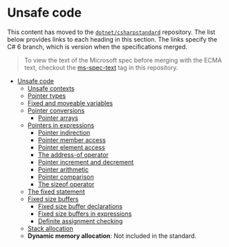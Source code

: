 # Unsafe code

This content has moved to the [`dotnet/csharpstandard`](https://github.com/dotnet/csharpstandard) repository.
The list below provides links to each heading in this section. The links specify the C# 6 branch, which is version when the specifications merged.

> To view the text of the Microsoft spec before merging with the ECMA text, checkout the [ms-spec-text](https://github.com/dotnet/csharplang/releases/tag/ms-spec-text) tag in this repository.

- <a id="unsafe-code"></a>[Unsafe code](https://github.com/dotnet/csharpstandard/blob/draft-v6/standard/unsafe-code.md#22-unsafe-code)
  - <a id="unsafe-contexts"></a>[Unsafe contexts](https://github.com/dotnet/csharpstandard/blob/draft-v6/standard/unsafe-code.md#222-unsafe-contexts)
  - <a id="pointer-types"></a>[Pointer types](https://github.com/dotnet/csharpstandard/blob/draft-v6/standard/unsafe-code.md#223-pointer-types)
  - <a id="fixed-and-moveable-variables"></a>[Fixed and moveable variables](https://github.com/dotnet/csharpstandard/blob/draft-v6/standard/unsafe-code.md#224-fixed-and-moveable-variables)
  - <a id="pointer-conversions"></a>[Pointer conversions](https://github.com/dotnet/csharpstandard/blob/draft-v6/standard/unsafe-code.md#225-pointer-conversions)
    - <a id="pointer-arrays"></a>[Pointer arrays](https://github.com/dotnet/csharpstandard/blob/draft-v6/standard/unsafe-code.md#2252-pointer-arrays)
  - <a id="pointers-in-expressions"></a>[Pointers in expressions](https://github.com/dotnet/csharpstandard/blob/draft-v6/standard/unsafe-code.md#226-pointers-in-expressions)
    - <a id="pointer-indirection"></a>[Pointer indirection](https://github.com/dotnet/csharpstandard/blob/draft-v6/standard/unsafe-code.md#2262-pointer-indirection)
    - <a id="pointer-member-access"></a>[Pointer member access](https://github.com/dotnet/csharpstandard/blob/draft-v6/standard/unsafe-code.md#2263-pointer-member-access)
    - <a id="pointer-element-access"></a>[Pointer element access](https://github.com/dotnet/csharpstandard/blob/draft-v6/standard/unsafe-code.md#2264-pointer-element-access)
    - <a id="the-address-of-operator"></a>[The address-of operator](https://github.com/dotnet/csharpstandard/blob/draft-v6/standard/unsafe-code.md#2265-the-address-of-operator)
    - <a id="pointer-increment-and-decrement"></a>[Pointer increment and decrement](https://github.com/dotnet/csharpstandard/blob/draft-v6/standard/unsafe-code.md#2266-pointer-increment-and-decrement)
    - <a id="pointer-arithmetic"></a>[Pointer arithmetic](https://github.com/dotnet/csharpstandard/blob/draft-v6/standard/unsafe-code.md#2267-pointer-arithmetic)
    - <a id="pointer-comparison"></a>[Pointer comparison](https://github.com/dotnet/csharpstandard/blob/draft-v6/standard/unsafe-code.md#2268-pointer-comparison)
    - <a id="the-sizeof-operator"></a>[The sizeof operator](https://github.com/dotnet/csharpstandard/blob/draft-v6/standard/unsafe-code.md#2269-the-sizeof-operator)
  - <a id="the-fixed-statement"></a>[The fixed statement](https://github.com/dotnet/csharpstandard/blob/draft-v6/standard/unsafe-code.md#227-the-fixed-statement)
  - <a id="fixed-size-buffers"></a>[Fixed size buffers](https://github.com/dotnet/csharpstandard/blob/draft-v6/standard/unsafe-code.md#228-fixed-size-buffers)
    - <a id="fixed-size-buffer-declarations"></a>[Fixed size buffer declarations](https://github.com/dotnet/csharpstandard/blob/draft-v6/standard/unsafe-code.md#2282-fixed-size-buffer-declarations)
    - <a id="fixed-size-buffers-in-expressions"></a>[Fixed size buffers in expressions](https://github.com/dotnet/csharpstandard/blob/draft-v6/standard/unsafe-code.md#2283-fixed-size-buffers-in-expressions)
    - <a id="definite-assignment-checking"></a>[Definite assignment checking](https://github.com/dotnet/csharpstandard/blob/draft-v6/standard/unsafe-code.md#2284-definite-assignment-checking)
  - <a id="stack-allocation"></a>[Stack allocation](https://github.com/dotnet/csharpstandard/blob/draft-v6/standard/unsafe-code.md#229-stack-allocation)
  - <a id="dynamic-memory-allocation"></a>**Dynamic memory allocation**: Not included in the standard.
